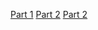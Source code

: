 
[Part 1](https://dastocks.github.io/Lab-1/Index.html)
[Part 2](https://dastocks.github.io/Lab-1/lab1page2.html)
[Part 2](https://dastocks.github.io/Lab-1/lab1page3.html)

